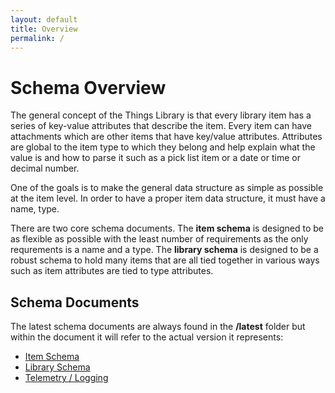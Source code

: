 ```yaml
---
layout: default
title: Overview
permalink: /
---
```


# Schema Overview

The general concept of the Things Library is that every library item has a series of key-value attributes that describe the item.
Every item can have attachments which are other items that have key/value attributes. Attributes are global to the item type to which they belong and help explain what the value is and how to parse it such as a pick list item or a date or time or decimal number.

One of the goals is to make the general data structure as simple as possible at the item level. In order to have a proper item data structure, it must have a name, type.

There are two core schema documents.  The **item schema** is designed to be as flexible as possible with the least number of requirements as the only requrements is a name and a type.
The **library schema** is designed to be a robust schema to hold many items that are all tied together in various ways such as item attributes are tied to type attributes.

## Schema Documents

The latest schema documents are always found in the **/latest** folder but within the document it will refer to the actual version it represents:

* [Item Schema](item-schema.md)
* [Library Schema](library-schema.md)
* [Telemetry / Logging](telemetry.md)
